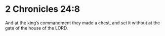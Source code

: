 # 2 Chronicles 24:8

And at the king’s commandment they made a chest, and set it without at the gate of the house of the LORD.